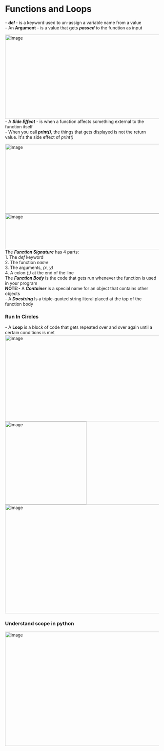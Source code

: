 <h1>Functions and Loops</h1>
<p>
 - <b><i>del</i></b> - is a keyword used to un-assign a variable name from a value <br>
 - An <b>Argument</b> - is a value that gets <i><b>passed</b></i> to the function as input
</p>
<p>
 <img width="703" height="275" alt="image" src="https://github.com/user-attachments/assets/cc09ca99-236c-48fe-803b-1703f3ec2fbb" /> <br>
 - A <b><i>Side Effect</i></b> - is when a function affects something external to the function itself <br>
 - When you call <b><i>print()</i></b>, the things that gets displayed is not the return value. It's the side effect of <i>print()</i>
</p>
<p>
 <img width="740" height="227" alt="image" src="https://github.com/user-attachments/assets/3b5b7a17-0f66-4eba-b1e4-cef14c26a74a" /> <br>
<img width="675" height="117" alt="image" src="https://github.com/user-attachments/assets/e76bfbfb-991b-4dc5-9fd7-a52169dc76f5" /> <br>
The <i><b>Function Signature</b></i> has 4 parts: <br>
1. The <i>def</i> keyword <br>
2. The function <i>name</i> <br>
3. The arguments, <i>(x, y)</i> <br>
4. A colon <i>(:)</i> at the end of the line <br>
The <i><b>Function Body</b></i> is the code that gets run whenever the function is used in your program <br>
 <b>NOTE:-</b> A <b><i>Container</i></b> is a special name for an object that contains other objects <br>
 - A <b><i>Docstring</i></b> Is a triple-quoted string literal placed at the top of the function body
</p>
<p>
 <h3>Run In Circles</h3>
 - A <b>Loop</b> is a block of code that gets repeated over and over again until a certain conditions is met <br>
 <img width="693" height="282" alt="image" src="https://github.com/user-attachments/assets/bcdf2b90-774a-4640-9249-ce6d502ea76a" /> <img width="267" height="271" alt="image" src="https://github.com/user-attachments/assets/65120501-5d58-407d-a59a-52c36e074be0" /> <img width="726" height="356" alt="image" src="https://github.com/user-attachments/assets/9379596b-9ba8-4d0c-8acd-4361b0bf7c25" />
</p>
<p>
 <h3>Understand scope in python</h3>
 <img width="733" height="373" alt="image" src="https://github.com/user-attachments/assets/991e1453-e9fe-4466-a244-70d5d71ea773" />

</p>
